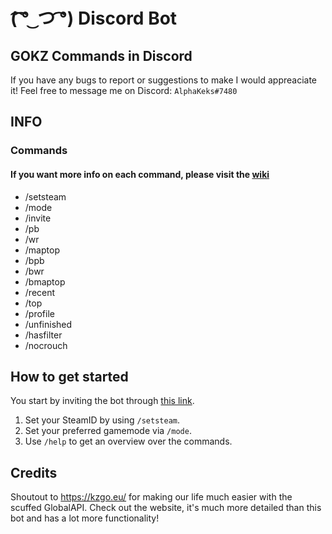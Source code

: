 # (͡ ͡° ͜ つ ͡͡°) Discord Bot

## GOKZ Commands in Discord

If you have any bugs to report or suggestions to make I would appreaciate it!
Feel free to message me on Discord: `AlphaKeks#7480`

## INFO

### Commands
#### If you want more info on each command, please visit the [wiki](https://github.com/AlphaKeks/Schnose/wiki)

-   /setsteam
-   /mode
-   /invite
-   /pb
-   /wr
-   /maptop
-   /bpb
-   /bwr
-   /bmaptop
-   /recent
-   /top
-   /profile
-   /unfinished
-   /hasfilter
-   /nocrouch

## How to get started

You start by inviting the bot through [this link](https://schnose.eu/schnosebot).

1. Set your SteamID by using `/setsteam`.
2. Set your preferred gamemode via `/mode`.
3. Use `/help` to get an overview over the commands.

## Credits

Shoutout to https://kzgo.eu/ for making our life much easier with the scuffed GlobalAPI. Check out the website, it's much more detailed than this bot and has a lot more functionality!
